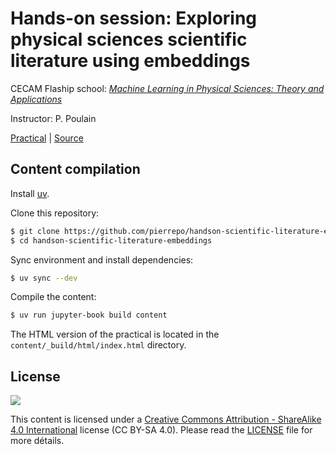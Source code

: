 # Hands-on session: Exploring physical sciences scientific literature using embeddings

CECAM Flaship school: [*Machine Learning in Physical Sciences: Theory and Applications*](https://www.cecam.org/workshop-details/machine-learning-in-physical-sciences-theory-and-applications-1449)

Instructor: P. Poulain

[Practical](https://pierrepo.github.io/handson-scientific-literature-embeddings)
| [Source](https://github.com/pierrepo/handson-scientific-literature-embeddings) 


## Content compilation


Install [uv](https://docs.astral.sh/uv/getting-started/installation/).

Clone this repository:

```bash
$ git clone https://github.com/pierrepo/handson-scientific-literature-embeddings
$ cd handson-scientific-literature-embeddings
```

Sync environment and install dependencies:

```bash
$ uv sync --dev
```

Compile the content:

```bash
$ uv run jupyter-book build content
```

The HTML version of the practical is located in the `content/_build/html/index.html` directory.


## License

![](content/img/CC-BY-SA.png)

This content is licensed under a [Creative Commons Attribution - ShareAlike 4.0 International](https://creativecommons.org/licenses/by-sa/4.0/) license (CC BY-SA 4.0). Please read the [LICENSE](LICENSE) file for more détails.

